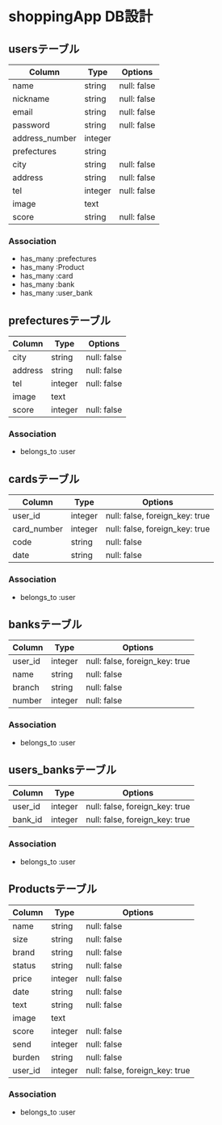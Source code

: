 # shoppingApp DB設計

## usersテーブル
|Column|Type|Options|
|------|----|-------|
|name|string|null: false|
|nickname|string|null: false|
|email|string|null: false|
|password|string|null: false|
|address_number|integer|
|prefectures|string|
|city|string|null: false|
|address|string|null: false|
|tel|integer|null: false|
|image|text|
|score|string|null: false|
### Association
- has_many :prefectures
- has_many :Product
- has_many :card
- has_many :bank
- has_many :user_bank

## prefecturesテーブル
|Column|Type|Options|
|------|----|-------|
|city|string|null: false|
|address|string|null: false|
|tel|integer|null: false|
|image|text|
|score|integer|null: false|
### Association
- belongs_to :user


## cardsテーブル
|Column|Type|Options|
|------|----|-------|
|user_id|integer|null: false, foreign_key: true|
|card_number|integer|null: false, foreign_key: true|
|code|string|null: false|
|date|string|null: false|
### Association
- belongs_to :user

## banksテーブル
|Column|Type|Options|
|------|----|-------|
|user_id|integer|null: false, foreign_key: true|
|name|string|null: false|
|branch|string|null: false|
|number|integer|null: false|
### Association
- belongs_to :user

## users_banksテーブル
|Column|Type|Options|
|------|----|-------|
|user_id|integer|null: false, foreign_key: true|
|bank_id|integer|null: false, foreign_key: true|
### Association
- belongs_to :user

## Productsテーブル
|Column|Type|Options|
|------|----|-------|
|name|string|null: false|
|size|string|null: false|
|brand|string|null: false|
|status|string|null: false|
|price|integer|null: false|
|date|string|null: false|
|text|string|null: false|
|image|text|
|score|integer|null: false|
|send|integer|null: false|
|burden|string|null: false|
|user_id|integer|null: false, foreign_key: true|
### Association
- belongs_to :user


